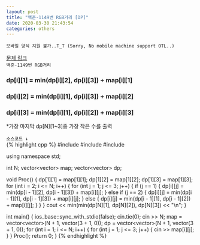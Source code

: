 ```yaml
---  
layout: post  
title: "백준-1149번 RGB거리 [DP]"  
date: 2020-03-30 21:43:54  
categories: others  
---  
```

`모바일 양식 지원 불가..T_T (Sorry, No mobile machine support OTL..) `

<a href="https://www.acmicpc.net/problem/1149" target="_blank">문제 링크</a>  
`백준-1149번 RGB거리`  

<h3>dp[i][1] = min(dp[i][2], dp[i][3]) + map[i][1]</h3>
<h3>dp[i][2] = min(dp[i][1], dp[i][3]) + map[i][2]</h3>
<h3>dp[i][3] = min(dp[i][1], dp[i][2]) + map[i][3]</h3>  
*가장 마지막 dp[N][1~3]중 가장 작은 수를 출력  

`소스코드 ↓`  
{% highlight cpp %}
#include <iostream>
#include <vector>
#include <algorithm>

using namespace std;

int N;
vector<vector<int>> map;
vector<vector<int>> dp;

void Proc()
{
	dp[1][1] = map[1][1];
	dp[1][2] = map[1][2];
	dp[1][3] = map[1][3];
	for (int i = 2; i <= N; i++)
	{
		for (int j = 1; j <= 3; j++)
		{
			if (j == 1)
			{
				dp[i][j] = min(dp[i - 1][2], dp[i - 1][3]) + map[i][j];
			}
			else if (j == 2)
			{
				dp[i][j] = min(dp[i - 1][1], dp[i - 1][3]) + map[i][j];
			}
			else
			{
				dp[i][j] = min(dp[i - 1][1], dp[i - 1][2]) + map[i][j];
			}
		}
	}
	cout << min(min(dp[N][1], dp[N][2]), dp[N][3]) << "\n";
}

int main()
{
	ios_base::sync_with_stdio(false);
	cin.tie(0);
	cin >> N;
	map = vector<vector<int>>(N + 1, vector<int>(3 + 1, 0));
	dp = vector<vector<int>>(N + 1, vector<int>(3 + 1, 0));
	for (int i = 1; i <= N; i++)
	{
		for (int j = 1; j <= 3; j++)
		{
			cin >> map[i][j];
		}
	}
	Proc();
	return 0;
}
{% endhighlight %}

